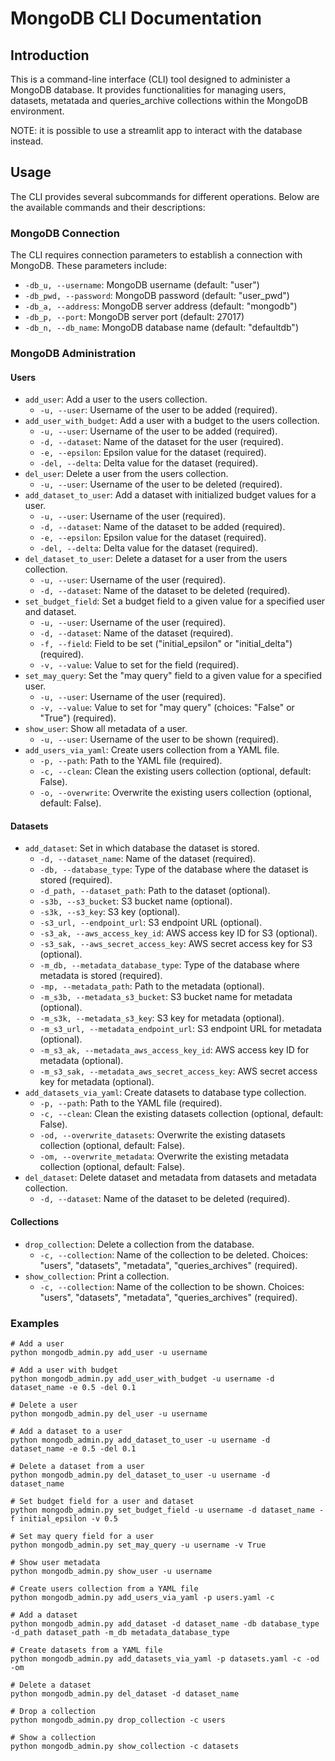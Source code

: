 # MongoDB CLI Documentation

## Introduction
This is a command-line interface (CLI) tool designed to administer a MongoDB database. It provides functionalities for managing users, datasets, metatada and queries_archive collections within the MongoDB environment.

NOTE: it is possible to use a streamlit app to interact with the database instead.

## Usage
The CLI provides several subcommands for different operations. Below are the available commands and their descriptions:

### MongoDB Connection

The CLI requires connection parameters to establish a connection with MongoDB. These parameters include:

- `-db_u, --username`: MongoDB username (default: "user")
- `-db_pwd, --password`: MongoDB password (default: "user_pwd")
- `-db_a, --address`: MongoDB server address (default: "mongodb")
- `-db_p, --port`: MongoDB server port (default: 27017)
- `-db_n, --db_name`: MongoDB database name (default: "defaultdb")

### MongoDB Administration

#### Users

- `add_user`: Add a user to the users collection.
  - `-u, --user`: Username of the user to be added (required).
- `add_user_with_budget`: Add a user with a budget to the users collection.
  - `-u, --user`: Username of the user to be added (required).
  - `-d, --dataset`: Name of the dataset for the user (required).
  - `-e, --epsilon`: Epsilon value for the dataset (required).
  - `-del, --delta`: Delta value for the dataset (required).
- `del_user`: Delete a user from the users collection.
  - `-u, --user`: Username of the user to be deleted (required).
- `add_dataset_to_user`: Add a dataset with initialized budget values for a user.
  - `-u, --user`: Username of the user (required).
  - `-d, --dataset`: Name of the dataset to be added (required).
  - `-e, --epsilon`: Epsilon value for the dataset (required).
  - `-del, --delta`: Delta value for the dataset (required).
- `del_dataset_to_user`: Delete a dataset for a user from the users collection.
  - `-u, --user`: Username of the user (required).
  - `-d, --dataset`: Name of the dataset to be deleted (required).
- `set_budget_field`: Set a budget field to a given value for a specified user and dataset.
  - `-u, --user`: Username of the user (required).
  - `-d, --dataset`: Name of the dataset (required).
  - `-f, --field`: Field to be set ("initial_epsilon" or "initial_delta") (required).
  - `-v, --value`: Value to set for the field (required).
- `set_may_query`: Set the "may query" field to a given value for a specified user.
  - `-u, --user`: Username of the user (required).
  - `-v, --value`: Value to set for "may query" (choices: "False" or "True") (required).
- `show_user`: Show all metadata of a user.
  - `-u, --user`: Username of the user to be shown (required).
- `add_users_via_yaml`: Create users collection from a YAML file.
  - `-p, --path`: Path to the YAML file (required).
  - `-c, --clean`: Clean the existing users collection (optional, default: False).
  - `-o, --overwrite`: Overwrite the existing users collection (optional, default: False).

#### Datasets

- `add_dataset`: Set in which database the dataset is stored.
  - `-d, --dataset_name`: Name of the dataset (required).
  - `-db, --database_type`: Type of the database where the dataset is stored (required).
  - `-d_path, --dataset_path`: Path to the dataset (optional).
  - `-s3b, --s3_bucket`: S3 bucket name (optional).
  - `-s3k, --s3_key`: S3 key (optional).
  - `-s3_url, --endpoint_url`: S3 endpoint URL (optional).
  - `-s3_ak, --aws_access_key_id`: AWS access key ID for S3 (optional).
  - `-s3_sak, --aws_secret_access_key`: AWS secret access key for S3 (optional).
  - `-m_db, --metadata_database_type`: Type of the database where metadata is stored (required).
  - `-mp, --metadata_path`: Path to the metadata (optional).
  - `-m_s3b, --metadata_s3_bucket`: S3 bucket name for metadata (optional).
  - `-m_s3k, --metadata_s3_key`: S3 key for metadata (optional).
  - `-m_s3_url, --metadata_endpoint_url`: S3 endpoint URL for metadata (optional).
  - `-m_s3_ak, --metadata_aws_access_key_id`: AWS access key ID for metadata (optional).
  - `-m_s3_sak, --metadata_aws_secret_access_key`: AWS secret access key for metadata (optional).
- `add_datasets_via_yaml`: Create datasets to database type collection.
  - `-p, --path`: Path to the YAML file (required).
  - `-c, --clean`: Clean the existing datasets collection (optional, default: False).
  - `-od, --overwrite_datasets`: Overwrite the existing datasets collection (optional, default: False).
  - `-om, --overwrite_metadata`: Overwrite the existing metadata collection (optional, default: False).
- `del_dataset`: Delete dataset and metadata from datasets and metadata collection.
  - `-d, --dataset`: Name of the dataset to be deleted (required).

#### Collections

- `drop_collection`: Delete a collection from the database.
  - `-c, --collection`: Name of the collection to be deleted. Choices: "users", "datasets", "metadata", "queries_archives" (required).
- `show_collection`: Print a collection.
  - `-c, --collection`: Name of the collection to be shown. Choices: "users", "datasets", "metadata", "queries_archives" (required).

### Examples
```
# Add a user
python mongodb_admin.py add_user -u username

# Add a user with budget
python mongodb_admin.py add_user_with_budget -u username -d dataset_name -e 0.5 -del 0.1

# Delete a user
python mongodb_admin.py del_user -u username

# Add a dataset to a user
python mongodb_admin.py add_dataset_to_user -u username -d dataset_name -e 0.5 -del 0.1

# Delete a dataset from a user
python mongodb_admin.py del_dataset_to_user -u username -d dataset_name

# Set budget field for a user and dataset
python mongodb_admin.py set_budget_field -u username -d dataset_name -f initial_epsilon -v 0.5

# Set may query field for a user
python mongodb_admin.py set_may_query -u username -v True

# Show user metadata
python mongodb_admin.py show_user -u username

# Create users collection from a YAML file
python mongodb_admin.py add_users_via_yaml -p users.yaml -c

# Add a dataset
python mongodb_admin.py add_dataset -d dataset_name -db database_type -d_path dataset_path -m_db metadata_database_type

# Create datasets from a YAML file
python mongodb_admin.py add_datasets_via_yaml -p datasets.yaml -c -od -om

# Delete a dataset
python mongodb_admin.py del_dataset -d dataset_name

# Drop a collection
python mongodb_admin.py drop_collection -c users

# Show a collection
python mongodb_admin.py show_collection -c datasets
```